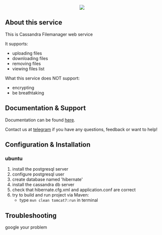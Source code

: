 <p align="center">
  <img src="https://miro.medium.com/max/788/1*tVAwnrBEp6q1CW7P9nbeRg.png" />
</p>

## About this service

This is Cassandra Filemanager web service

It supports:

- uploading files
- downloading files
- removing files
- viewing files list


What this service does NOT support:

- encrypting
- be breathtaking






## Documentation & Support



Documentation can be found [here](http://bit.ly/2XyPxgA).

Contact us at [telegram](@boroliska) if you have any questions, feedback or want to help!

## Configuration & Installation

### ubuntu

1. install the postgresql server
2. configure postgresql user
3. create database named 'hibernate'
4. install the cassandra db server
5. check that hibernate.cfg.xml and application.conf are correct
6. try to build and run project via Maven:
    - type `mvn clean tomcat7:run` in terminal

## Troubleshooting
  google your problem